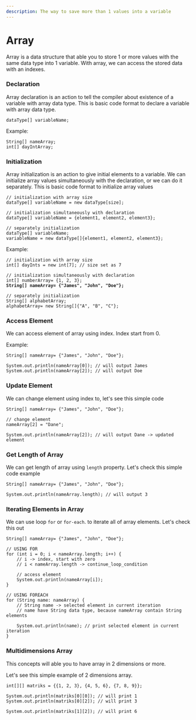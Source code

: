 ```yaml
---
description: The way to save more than 1 values into a variable
---
```


# Array

Array is a data structure that able you to store 1 or more values with the same data type into 1 variable. With array, we can access the stored data with an indexes.

### Declaration

Array declaration is an action to tell the compiler about existence of a variable with array data type. This is basic code format to declare a variable with array data type.

```
dataType[] variableName;
```

Example:

```
String[] nameArray;
int[] dayIntArray;
```

### Initialization

Array initialization is an action to give initial elements to a variable. We can initialize array values simultaneously with the declaration, or we can do it separately. This is basic code format to initialize array values

```
// initialization with array size
dataType[] variableName = new dataType[size];

// initialization simultaneously with declaration
dataType[] variableName = {element1, element2, element3};

// separately initialization
dataType[] variableName;
variableName = new dataType[]{element1, element2, element3};
```

Example:

<pre><code>// initialization with array size
int[] dayInts = new int[7]; // size set as 7

// initialization simultaneously with declaration
int[] numberArray= {1, 2, 3};
<strong>String[] nameArray= {"James", "John", "Doe"};
</strong>
// separately initialization
String[] alphabetArray;
alphabetArray= new String[]{"A", "B", "C"};
</code></pre>

### Access Element

We can access element of array using index. Index start from 0.

Example:

```
String[] nameArray= {"James", "John", "Doe"};

System.out.println(nameArray[0]); // will output James
System.out.println(nameArray[2]); // will output Doe
```

### Update Element

We can change element using index to, let's see this simple code

```
String[] nameArray= {"James", "John", "Doe"};

// change element
nameArray[2] = "Dane";

System.out.println(nameArray[2]); // will output Dane -> updated element
```

### Get Length of Array

We can get length of array using `length` property. Let's check this simple code example

```
String[] nameArray= {"James", "John", "Doe"};

System.out.println(nameArray.length); // will output 3
```

### Iterating Elements in Array

We can use loop `for` or `for-each`. to iterate all of array elements. Let's check this out

```
String[] nameArray= {"James", "John", "Doe"};

// USING FOR
for (int i = 0; i < nameArray.length; i++) {
    // i -> index, start with zero
    // i < nameArray.length -> continue_loop_condition

    // access element
    System.out.println(nameArray[i]);
}

// USING FOREACH
for (String name: nameArray) {
    // String name -> selected element in current iteration
    // name have String data type, because nameArray contain String elements
    
    System.out.println(name); // print selected element in current iteration
}
```

### Multidimensions Array

This concepts will able you to have array in 2 dimensions or more.

Let's see this simple example of 2 dimensions array.

```
int[][] matriks = {{1, 2, 3}, {4, 5, 6}, {7, 8, 9}};

System.out.println(matriks[0][0]); // will print 1
System.out.println(matriks[0][2]); // will print 3

System.out.println(matriks[1][2]); // will print 6
```
